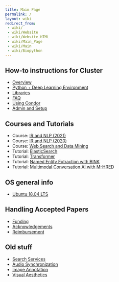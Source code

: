 ```yaml
---
title: Main Page
permalink: /
layout: wiki
redirect_from:
 - wiki/
 - wiki/Website
 - wiki/Website_HTML
 - wiki/Main_Page
 - wiki/Main
 - wiki/Biopython
---
```


How-to instructions for Cluster
--------------------

- [Overview](/wiki/Cluster "wikilink")
- [Python + Deep Learning Environment](/wiki/Python_DeepLearning "wikilink")
- [Libraries](/wiki/Software_Libraries "wikilink")
- [FAQ](/wiki/Cluster/FAQ "wikilink")
- [Using Condor](/wiki/Condor "wikilink")
- [Admin and Setup](/wiki/Cluster/Admin "wikilink")


Courses and Tutorials
--------------------
- Course: [IR and NLP (2021)](/wiki/IR_NLP_2021)
- Course: [IR and NLP (2020)](/wiki/IR_NLP)
- Course: [Web Search and Data Mining](/wiki/WSDM)
- Tutorial: [ElasticSearch](/wiki/...)
- Tutorial: [Transformer](/wiki/...)
- Tutorial: [Named Entity Extraction with BINK](/wiki/...)
- Tutorial: [Multimodal Conversation AI with M-HRED](/wiki/...)

OS general info
---------------

- [Ubuntu 18.04 LTS](/wiki/Ubuntu_18.04_LTS "wikilink")

Handling Accepted Papers
---------------------------

- [Funding](/wiki/Funding "wikilink")
- [Acknowledgements](/wiki/Acknowledgements "wikilink")
- [Reimbursement](/wiki/Reimbursement "wikilink")


Old stuff
-----------------------

- [Search Services](/wiki/Search_Services "wikilink")
- [Audio Synchronization](/wiki/Audio_Synchronization "wikilink")
- [Image Annotation](/wiki/Image_Annotation "wikilink")
- [Visual Aesthetics](/wiki/Visual_Aesthetics "wikilink")
